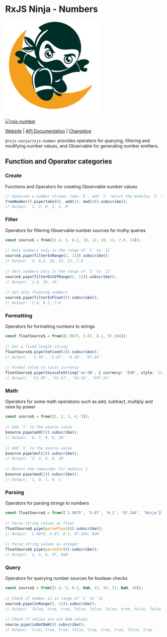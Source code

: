 # RxJS Ninja - Numbers

![The RXJS Ninja Logo](https://raw.githubusercontent.com/rxjs-ninja/rxjs-ninja/main/assets/logo.png)

[![rxjs-number](https://img.shields.io/npm/v/@rxjs-ninja/rxjs-number?label=@rxjs-ninja/rxjs-number)](https://www.npmjs.com/package/@rxjs-ninja/rxjs-number)

[Website](http://rxjs.ninja)
|
[API Documentation](https://rxjs.ninja/modules/number.html)
|
[Changelog](https://github.com/rxjs-ninja/rxjs-ninja/blob/main/libs/rxjs/number/CHANGELOG.md)

`@rxjs-ninja/rxjs-number` provides operators for querying, filtering and modifying number values, and Observable for
generating number emitters.

## Function and Operator categories

### Create

Functions and Operators for creating Observable number values

```ts
// Generate a number stream, take `6`, add `1` return the modulus `3` value
fromNumber().pipe(take(6), add(1), mod(3)).subscribe();
// Output: `1, 2, 0, 1, 2, 0`
```

### Filter

Operators for filtering Observable number sources for truthy queries

```ts
const source$ = from([1.4, 5, 8.2, 10, 12, 19, 11, 7.6, 14]);

// Gets numbers only in the range of `2` to `11`
source$.pipe(filterInRange(2, 11)).subscribe();
// Output: `5, 8.2, 10, 12, 11, 7.6`

// Gets numbers only in the range of `2` to `11`
source$.pipe(filterOutOfRange(2, 11)).subscribe();
// Output: `1.4, 19, 14`

// Get only floating numbers
source$.pipe(filterIsFloat()).subscribe();
// Output: `1.4, 8.2, 7.6`
```

### Formatting

Operators for formatting numbers to strings

```ts
const floatSource$ = from([1.9875, 5.67, 8.1, 97.344]);

// Get a fixed length string
floatSource$.pipe(toFixed(2)).subscribe();
// Output: `'1.99', '5.67', '8.10', '97.34'`

// Format value to local currency
floatSource$.pipe(toLocaleString('en-GB', { currency: 'EUR', style: 'currency' })).subscribe();
// Output: `'€1.99', '€5.67', '€8.10', '€97.34'`
```

### Math

Operators for some math operations such as add, subtract, multiply and raise by power

```ts
const source$ = from([1, 2, 3, 4, 5]);

// Add `5` to the source value
$source.pipe(add(5)).subscribe();
// Output: `6, 7, 8, 9, 10`

// Add `5` to the source value
$source.pipe(mul(2)).subscribe();
// Output: `2, 4, 6, 8, 10`

// Return the remainder for modulus 2
$source.pipe(mod(2)).subscribe();
// Output: `1, 0, 1, 0, 1`
```

### Parsing

Operators for parsing strings to numbers

```ts
const floatSource$ = from(['1.9875', '5.67', '8.1', '97.344', 'Ninja']);

// Parse string values as float
floatSource$.pipe(parseFloat()).subscribe();
// Output: `1.9875, 5.67, 8.1, 97.344, NaN`

// Parse string values as integer
floatSource$.pipe(parseInt()).subscribe();
// Output: `1, 5, 8, 97, NaN`
```

### Query

Operators for querying number sources for boolean checks

```ts
const source$ = from([1.4, 5, 8.2, NaN, 12, 19, 11, NaN, 14]);

// Check if number is in range of `2` to `11`
source$.pipe(inRange(2, 11)).subscribe();
// Output: `false, true, true, false, false, false, true, false, false`

// Check if values are not NaN values
source.pipe(isNotNaN()).subscribe();
// Output: `true, true, true, false, true, true, true, false, true`
```

